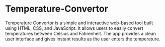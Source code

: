 # Temperature-Convertor
Temperature Convertor is a simple and interactive web-based tool built using HTML, CSS, and JavaScript. It allows users to easily convert temperatures between Celsius  and Fahrenheit. The app provides a clean user interface and gives instant results as the user enters the temperature.

